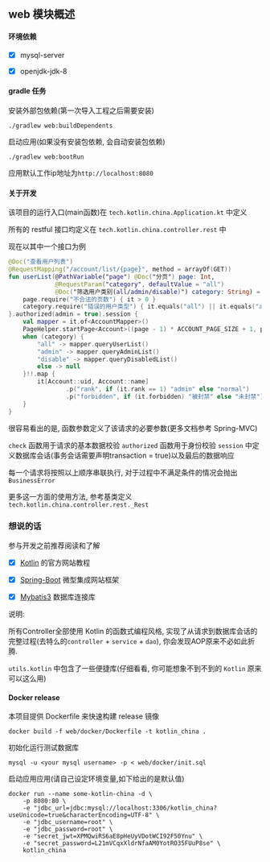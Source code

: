 ## web 模块概述

#### 环境依赖

- [x] mysql-server

- [x] openjdk-jdk-8

#### gradle 任务

安装外部包依赖(第一次导入工程之后需要安装)

```shell
./gradlew web:buildDependents
```

启动应用(如果没有安装包依赖, 会自动安装包依赖)

```shell
./gradlew web:bootRun
```

应用默认工作ip地址为`http://localhost:8080`

#### 关于开发

该项目的运行入口(main函数)在 `tech.kotlin.china.Application.kt` 中定义

所有的 restful 接口均定义在 `tech.kotlin.china.controller.rest` 中

现在以其中一个接口为例

```Kotlin
@Doc("查看用户列表")
@RequestMapping("/account/list/{page}", method = arrayOf(GET))
fun userList(@PathVariable("page") @Doc("分页") page: Int,
             @RequestParam("category", defaultValue = "all")
             @Doc("筛选用户类别(all/admin/disable)") category: String) = check {
    page.require("不合法的页数") { it > 0 }
    category.require("错误的用户类型") { it.equals("all") || it.equals("admin") || it.equals("disable") }
}.authorized(admin = true).session {
    val mapper = it.of<AccountMapper>()
    PageHelper.startPage<Account>((page - 1) * ACCOUNT_PAGE_SIZE + 1, page * ACCOUNT_PAGE_SIZE)
    when (category) {
        "all" -> mapper.queryUserList()
        "admin" -> mapper.queryAdminList()
        "disable" -> mapper.queryDisabledList()
        else -> null
    }!!.map {
        it[Account::uid, Account::name]
                .p("rank", if (it.rank == 1) "admin" else "normal")
                .p("forbidden", if (it.forbidden) "被封禁" else "未封禁")
    }
}
```

很容易看出的是, 函数参数定义了该请求的必要参数(更多文档参考 Spring-MVC)

`check` 函数用于请求的基本数据校验
`authorized` 函数用于身份校验
`session` 中定义数据库会话(事务会话需要声明transaction = true)以及最后的数据响应

每一个请求将按照以上顺序串联执行, 对于过程中不满足条件的情况会抛出 `BusinessError` 

更多这一方面的使用方法, 参考基类定义 `tech.kotlin.china.controller.rest._Rest`

### 想说的话

参与开发之前推荐阅读和了解

 - [x] [Kotlin](http://kotlinlang.org/docs/reference/) 的官方网站教程
 
 - [x] [Spring-Boot](https://spring.io/guides) 微型集成网站框架
 
 - [x] [Mybatis3](http://www.mybatis.org/mybatis-3/) 数据库连接库

说明: 

所有Controller全部使用 Kotlin 的函数式编程风格, 实现了从请求到数据库会话的完整过程(去特么的`controller` + `service` + `dao`), 你会发现AOP原来不必如此折腾.

`utils.kotlin` 中包含了一些便捷库(仔细看看, 你可能想象不到不到的 `Kotlin` 原来可以这么用)

#### Docker release

本项目提供 Dockerfile 来快速构建 release 镜像

```shell
docker build -f web/docker/Dockerfile -t kotlin_china .
```

初始化运行测试数据库

```shell
mysql -u <your mysql username> -p < web/docker/init.sql 
```

启动应用应用(请自己设定环境变量,如下给出的是默认值)

```shell
docker run --name some-kotlin-china -d \
    -p 8080:80 \
    -e "jdbc_url=jdbc:mysql://localhost:3306/kotlin_china?useUnicode=true&characterEncoding=UTF-8" \
    -e "jdbc_username=root" \
    -e "jdbc_password=root" \
    -e "secret_jwt=XPMQwiRS6aE8pHeUyVDotWCI92F50Ynu" \
    -e "secret_password=L21mVCqxXldrNfaAM0YotRO35FUuP8se" \
    kotlin_china
```
